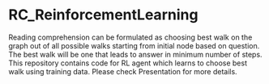 # RC_ReinforcementLearning
Reading comprehension can be formulated as choosing best walk on the graph out of all possible walks starting from initial node based on question. The best walk will be one that leads to answer in minimum number of steps. This repository contains code for RL agent which learns to choose best walk using training data. Please check Presentation for more details.
